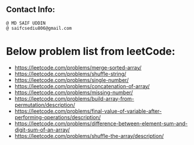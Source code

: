 ## Contact Info:
    @ MD SAIF UDDIN
    @ saifcsediu806@gmail.com
# Below problem list from leetCode:
- https://leetcode.com/problems/merge-sorted-array/
- https://leetcode.com/problems/shuffle-string/
- https://leetcode.com/problems/single-number/
- https://leetcode.com/problems/concatenation-of-array/
- https://leetcode.com/problems/missing-number/
- https://leetcode.com/problems/build-array-from-permutation/description/
- https://leetcode.com/problems/final-value-of-variable-after-performing-operations/description/
- https://leetcode.com/problems/difference-between-element-sum-and-digit-sum-of-an-array/
- https://leetcode.com/problems/shuffle-the-array/description/
